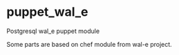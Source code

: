 # puppet_wal_e
Postgresql wal_e puppet module

Some parts are based on chef module from wal-e project.
